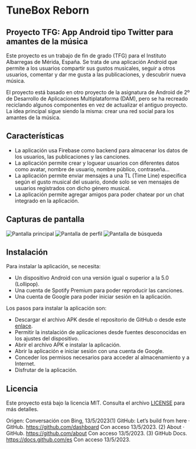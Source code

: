 # TuneBox Reborn
## Proyecto TFG: App Android tipo Twitter para amantes de la música

Este proyecto es un trabajo de fin de grado (TFG) para el Instituto Albarregas de Mérida, España. Se trata de una aplicación Android que permite a los usuarios compartir sus gustos musicales, seguir a otros usuarios, comentar y dar me gusta a las publicaciones, y descubrir nueva música.

El proyecto está basado en otro proyecto de la asignatura de Android de 2º de Desarrollo de Aplicaciones Multiplataforma (DAM), pero se ha recreado reciclando algunos componentes en vez de actualizar el antiguo proyecto. La idea principal sigue siendo la misma: crear una red social para los amantes de la música.

## Características
- La aplicación usa Firebase como backend para almacenar los datos de los usuarios, las publicaciones y las canciones.
- La aplicación permite crear y loguear usuarios con diferentes datos como avatar, nombre de usuario, nombre público, contraseña...
- La aplicación permite enviar mensajes a una TL (Time Line) específica según el gusto musical del usuario, donde solo se ven mensajes de usuarios registrados con dicho género musical.
- La aplicación permite agregar amigos para poder chatear por un chat integrado en la aplicación.

## Capturas de pantalla

![Pantalla principal](screenshot1.png)
![Pantalla de perfil](screenshot2.png)
![Pantalla de búsqueda](screenshot3.png)

## Instalación

Para instalar la aplicación, se necesita:

- Un dispositivo Android con una versión igual o superior a la 5.0 (Lollipop).
- Una cuenta de Spotify Premium para poder reproducir las canciones.
- Una cuenta de Google para poder iniciar sesión en la aplicación.

Los pasos para instalar la aplicación son:

- Descargar el archivo APK desde el repositorio de GitHub o desde este [enlace](https://github.com/.../releases/download/v1.0/app-release.apk).
- Permitir la instalación de aplicaciones desde fuentes desconocidas en los ajustes del dispositivo.
- Abrir el archivo APK e instalar la aplicación.
- Abrir la aplicación e iniciar sesión con una cuenta de Google.
- Conceder los permisos necesarios para acceder al almacenamiento y a Internet.
- Disfrutar de la aplicación.

## Licencia

Este proyecto está bajo la licencia MIT. Consulta el archivo [LICENSE](https://github.com/.../blob/main/LICENSE) para más detalles.

Origen: Conversación con Bing, 13/5/2023(1) GitHub: Let’s build from here · GitHub. https://github.com/dashboard Con acceso 13/5/2023.
(2) About · GitHub. https://github.com/about Con acceso 13/5/2023.
(3) GitHub Docs. https://docs.github.com/es Con acceso 13/5/2023.
